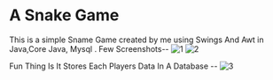 # A Snake Game 

This is a simple Sname Game created by me using Swings And Awt in Java,Core Java, Mysql .
Few Screenshots--
![1](https://user-images.githubusercontent.com/71058061/114386650-1fcc5900-9baf-11eb-8bc6-035fe14d1fd0.PNG)
![2](https://user-images.githubusercontent.com/71058061/114386710-34a8ec80-9baf-11eb-9407-30680a51c80d.PNG)

Fun Thing Is It Stores Each Players Data In A Database  --
![3](https://user-images.githubusercontent.com/71058061/114386704-34105600-9baf-11eb-9f28-20bf51c4edfa.PNG)








